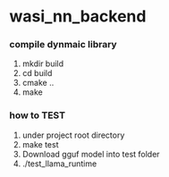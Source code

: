 # wasi_nn_backend
### compile dynmaic library
1. mkdir build
2. cd build
3. cmake ..
4. make

### how to TEST
1. under project root directory
2. make test
3. Download gguf model into test folder
3. ./test_llama_runtime